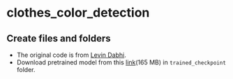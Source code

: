 # clothes_color_detection

## Create files and folders

-   The original code is from [Levin Dabhi](https://github.com/levindabhi/cloth-segmentation).
-   Download pretrained model from this  [link](https://drive.google.com/file/d/1mhF3yqd7R-Uje092eypktNl-RoZNuiCJ/view?usp=sharing)(165 MB) in  `trained_checkpoint`  folder.
